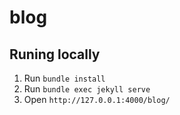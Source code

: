 # blog

## Runing locally

1. Run `bundle install`
1. Run `bundle exec jekyll serve`
1. Open `http://127.0.0.1:4000/blog/`